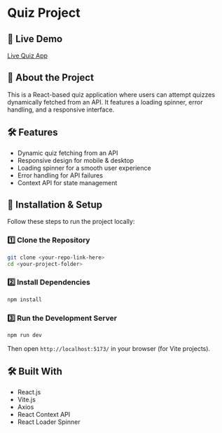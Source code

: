 # Quiz Project

## 🚀 Live Demo
[Live Quiz App](https://tl-quiz-fa7j.vercel.app/)

## 📌 About the Project
This is a React-based quiz application where users can attempt quizzes dynamically fetched from an API. It features a loading spinner, error handling, and a responsive interface.

## 🛠️ Features
- Dynamic quiz fetching from an API
- Responsive design for mobile & desktop
- Loading spinner for a smooth user experience
- Error handling for API failures
- Context API for state management

## 🔧 Installation & Setup
Follow these steps to run the project locally:

### 1️⃣ Clone the Repository
```sh
git clone <your-repo-link-here>
cd <your-project-folder>
```

### 2️⃣ Install Dependencies
```sh
npm install
```

### 3️⃣ Run the Development Server
```sh
npm run dev
```
Then open `http://localhost:5173/` in your browser (for Vite projects).

## 🛠️ Built With
- React.js
- Vite.js
- Axios
- React Context API
- React Loader Spinner
  

